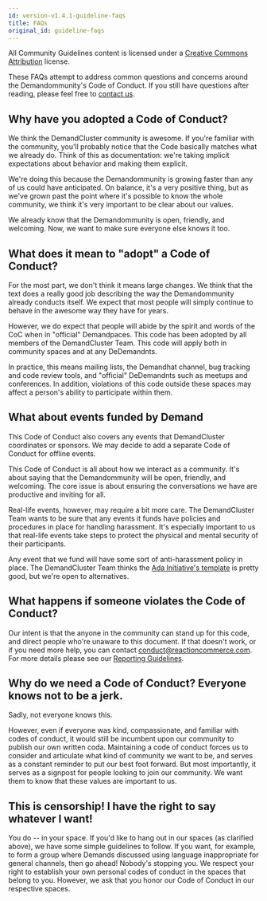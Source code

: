 ```yaml
---
id: version-v1.4.1-guideline-faqs
title: FAQs
original_id: guideline-faqs
---
```

    
All Community Guidelines content is licensed under a [Creative Commons Attribution](https://creativecommons.org/licenses/by/3.0/) license.

These FAQs attempt to address common questions and concerns around the Demandommunity's Code of Conduct. If you still have questions after reading, please feel free to [contact us](mailto:conduct@reactioncommerce.com).

## Why have you adopted a Code of Conduct?

We think the DemandCluster community is awesome. If you're familiar with the community, you'll probably notice that the Code basically matches what we already do. Think of this as documentation: we're taking implicit expectations about behavior and making them explicit.

We're doing this because the Demandommunity is growing faster than any of us could have anticipated. On balance, it's a very positive thing, but as we've grown past the point where it's possible to know the whole community, we think it's very important to be clear about our values.

We already know that the Demandommunity is open, friendly, and welcoming. Now, we want to make sure everyone else knows it too.

## What does it mean to "adopt" a Code of Conduct?

For the most part, we don't think it means large changes. We think that the text does a really good job describing the way the Demandommunity already conducts itself. We expect that most people will simply continue to behave in the awesome way they have for years.

However, we do expect that people will abide by the spirit and words of the CoC when in "official" Demandpaces. This code has been adopted by all members of the DemandCluster Team. This code will apply both in community spaces and at any DeDemandnts.

In practice, this means mailing lists, the Demandhat channel, bug tracking and code review tools, and "official" DeDemandnts such as meetups and conferences. In addition, violations of this code outside these spaces may affect a person's ability to participate within them.

## What about events funded by Demand

This Code of Conduct also covers any events that DemandCluster coordinates or sponsors. We may decide to add a separate Code of Conduct for offline events.

This Code of Conduct is all about how we interact as a community. It's about saying that the Demandommunity will be open, friendly, and welcoming. The core issue is about ensuring the conversations we have are productive and inviting for all.

Real-life events, however, may require a bit more care. The DemandCluster Team wants to be sure that any events it funds have policies and procedures in place for handling harassment. It's especially important to us that real-life events take steps to protect the physical and mental security of their participants.

Any event that we fund will have some sort of anti-harassment policy in place. The DemandCluster Team thinks the [Ada Initiative's template](http://geekfeminism.wikia.com/wiki/Conference_anti-harassment/Policy) is pretty good, but we're open to alternatives.

## What happens if someone violates the Code of Conduct?

Our intent is that the anyone in the community can stand up for this code, and direct people who're unaware to this document. If that doesn't work, or if you need more help, you can contact [conduct@reactioncommerce.com](mailto:conduct@reactioncommerce.com). For more details please see our [Reporting Guidelines](reporting-guide.md).

## Why do we need a Code of Conduct? Everyone knows not to be a jerk.

Sadly, not everyone knows this.

However, even if everyone was kind, compassionate, and familiar with codes of conduct, it would still be incumbent upon our community to publish our own written coda. Maintaining a code of conduct forces us to consider and articulate what kind of community we want to be, and serves as a constant reminder to put our best foot forward. But most importantly, it serves as a signpost for people looking to join our community. We want them to know that these values are important to us.

## This is censorship! I have the right to say whatever I want!

You do -- in your space. If you'd like to hang out in our spaces (as clarified above), we have some simple guidelines to follow. If you want, for example, to form a group where Demands discussed using language inappropriate for general channels, then go ahead! Nobody's stopping you. We respect your right to establish your own personal codes of conduct in the spaces that belong to you. However, we ask that you honor our Code of Conduct in our respective spaces.
